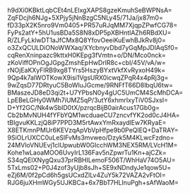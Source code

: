 h9dXi0KBktLqbCEt4nLElxgXAPS8gzeKmuhSeBWPNsA=
ZqFDcjh6NJg+5XPjy5jNnBzgC5NLy45/71Ja/jx87m0=
fD33pX2K5nro9Vm0405+PR57uRJqMM7XjqpZPwfCG78=
FyPs2atY+5hU1usBDa5S8N8xDP5pXBHntlAZh6RBdXU=
R/ZLFyLklwDT1aJfCMx8Q8YfovOeeiKuEwhBJkRv8j0=
o3ZxQCULDiONoWWXaq/XYcbnyvDbd7yGqMpJDlAqSf0=
cqRenXninpazc9kttxH0KEpg3fVmtn+o/DN/Mco0nck=
zKoViffOPnOgJGpgZmshEpHwDrlR8c+cbI/45V/vA/w=
rNOjEaKXyFlRB9xg8TYrs5HszyBYxtVkfXvRyxoH49k=
9Qp4k7alWOTKowX9isi1VgsURX0icwqZPqR4x4pRj3g=
9wZqsD77DRtyuC5BoWluJGcme/9RNFfT66D8lbqU6tw=
BMaszeJD8eD3qi2t+U7YPbsN0y4gUC5UmCM4ScMhDCA=
LpEBeLGHy0WMh7iUMZ5qP/3utY6xhmrIxyTiV0SJxsI=
D+Yf2GC/Nk4wSblD0tX/pzrqcBijB0airAcus17Gb0g=
Cb2bMvNUH4fYFbYQM1wcduaeCU7zncvfYK2od0cJ4HA=
tBIgvuKKLzjQ8iP7PPD3M5rtAwxYmRxaydlEw7KRyaE=
X8ETKmnPMUr6KEVzqApVbVpHfpe9b0PeQlEQ+DaTRAY=
9SiOLrUXCC0uLeSlFvMs3mvweo/Dzyk5M4KLwcFzdno=
24MVloVNUEvj1clUpwubW0GIcchWM3NEX5RM/LVcH1M=
Kohe1wLaoaMOO6UvyIrL136Fav5nZpwrTu1Kn+ajCZk=
S34qQElXNygQxu37prRBHILemoF506T/WhHaV74O5AU=
5TxLms02+P0J4zof3yUjb8sJh+SE9xNDndyJe1qow5U=
eZj6M/0f2pCd6h5gsUCxdZlLv4ZuY5k72VAZA2vFtOI=
RJG6juXHmWGy5UJKBCa+6x7BbT7HLInuPgh+sAfWaoM=
